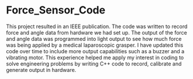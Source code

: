 # Force_Sensor_Code
 This project resulted in an IEEE publication. The code was written to record force and angle data from hardware we had set up. The output of the force and angle data was programmed into light  output to see how much force was being applied by a medical laparoscopic grasper. I have updated this code over time to include more output capabilities such as a buzzer and a vibrating motor. This experience helped me apply my interest in coding to solve engineering problems by writing C++ code to record, calibrate and generate output in hardware.
